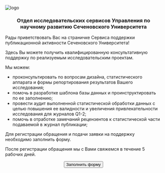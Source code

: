 <style>
.wrapper {
    text-align: center;
}

.button {
    position: absolute;
    top: 50%;
}
</style>


![logo](https://www.sechenov.ru/upload/DropMeFiles_abtp8/logo-sechenov-new-itog-08.png)

<h3 style="text-align: center;">Отдел исследовательских сервисов Управления по научному развитию Сеченовского Университета</h3> 

Рады приветствовать Вас на страничке Сервиса поддержки публикационной активности Сеченовского Университета!

Здесь Вы можете получить квалифицированную консультативную поддержку по реализуемым исследовательским проектам.

<!-- Мы можем помочь в следующих вопросах: -->

Мы можем:

<!-- - планирование будущих исследований и разработка плана статистического анализа;
- выбор правильного дизайна;
- расчет объема требуемой выборки;
- консультирование по оформлению и заполнению баз данных;
- статистическая обработка данных;
- разработка моделей искусственного интеллекта и нейросетей;
- и многое - многое другое! -->

- проконсультировать по вопросам дизайна, статистического аппарата и формы репортирования результатов Вашего исследования;
- помочь в разработке шаблона базы данных и проинструктировать по ее заполнению;
- провести аудит выполненной статистической обработки данных с целью повышения ее валидности и увеличения привлекательности исследования для журналов Q1-2;
- помочь в отработке замечаний рецензентов к статистической части подаваемой в журнал публикации;


Для регистрации обращения и подачи заявки на поддержку необходимо заполнить форму. 

После регистрации обращения мы с Вами свяжемся в течение 5 рабочих дней. 

<div class="wrapper">
    <button onclick="location.href='https://forms.yandex.ru/u/62bd78e5fbd1c355d8a522c4/'" type="button">
            Заполнить форму</button>
</div>